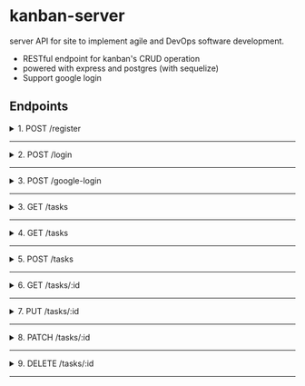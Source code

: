# kanban-server
server API for  site to implement agile and DevOps software development.

* RESTful endpoint for kanban's CRUD operation
* powered with express and postgres (with sequelize)
* Support google login

## Endpoints

<details>
<summary>1. POST /register</summary>

&nbsp;

> Register a new user

&nbsp;

**Request Body**
``` JS
{
  username: "otong322"
  email: "otong@mail.com",
  password: "pass123"
}
```

**Response (201)**
``` JSON
{
  "id": 1,
  "username": "otong322",
  "email": "otong@mail.com"
}
```
</details>

---

<details>
<summary>2. POST /login</summary>

&nbsp;

> Login a user

&nbsp;

**Request Body**
``` JS
{
  username: "lilynano",
  password: "lilily"
}
```

**Response (200)**
``` JSON
{
    "access_token": "eyJhbGciOiJIUzI1NiIsInR5cCI6IkpXVCJ9.eyJpZCI6MSwidXNlcm5hbWUiOiJsaWx5bmFubyIsImlhdCI6MTYxNzcwMjYwNX0.qjLvckyJeKDSlYKZDqZiAHqazqiUU_zzFNYdu3uXD08",

    "username": "lilynano"
```

**Response (400) (id and/or password isn't matched with any user)**
``` JSON
{
  "error": "Incorrect Username or Password"
}
```

</details>

---

<details>
<summary>3. POST /google-login</summary>

&nbsp;

> Login a user ( and register it if that email is not used yet) with Google Account

&nbsp;

**Request Body**
``` JS
{
  id_token: "<your generated id_token after successfully logging in with google account>",
}
```

**Response (200)**
``` JSON
{
  "access_token": "eyJhbGciOiJIUzI1NiIsInR5cCI6IkpXVCJ9.eyJpZCI6MSwiaWF0IjoxNjE3MTgyNjI4fQ.DvuE-I-jCpYGO2uNM5_ZRxfI4DUBaOQqEIeK8Rr_hN8",
  "username": "<your email OR your current username that was registered before by using that gmail>"
}
```

</details>

---
<details>
<summary>3. GET /tasks</summary>

&nbsp;

> View All Tasks 

&nbsp;

**Request Header**
``` JSON
{
  "access_token": "<your access token>"
}
```

**Response (200)**
``` JSON
[
    {
        "id": 1,
        "title": "Kanban portfolio!",
        "category": "doing",
        "due": "2021-04-09",
        "UserId": 2,
        "createdAt": "2021-04-06T08:37:40.784Z",
        "updatedAt": "2021-04-06T08:37:40.784Z"
    },
    {
        "id": 2,
        "title": "grinding gbf!?",
        "category": "backlog",
        "due": "2021-04-30",
        "UserId": 3,
        "createdAt": "2021-04-06T08:37:40.784Z",
        "updatedAt": "2021-04-06T08:37:40.784Z"
    },
    {
        "id": 3,
        "title": "Todo portfolio!",
        "category": "done",
        "due": "2021-04-03",
        "UserId": 2,
        "createdAt": "2021-04-06T08:37:40.784Z",
        "updatedAt": "2021-04-06T08:37:40.784Z"
    }
]
```
</details>

---

<details>
<summary>4. GET /tasks</summary>

&nbsp;

> View All Tasks 

&nbsp;

**Request Header**
``` JSON
{
  "access_token": "<your access token>"
}
```

**Response (200)**
``` JSON
[
    {
        "id": 1,
        "title": "Kanban portfolio!",
        "category": "doing",
        "due": "2021-04-09",
        "UserId": 2,
        "createdAt": "2021-04-06T08:37:40.784Z",
        "updatedAt": "2021-04-06T08:37:40.784Z"
    },
    {
        "id": 2,
        "title": "grinding gbf!?",
        "category": "backlog",
        "due": "2021-04-30",
        "UserId": 3,
        "createdAt": "2021-04-06T08:37:40.784Z",
        "updatedAt": "2021-04-06T08:37:40.784Z"
    },
    {
        "id": 3,
        "title": "Todo portfolio!",
        "category": "done",
        "due": "2021-04-03",
        "UserId": 2,
        "createdAt": "2021-04-06T08:37:40.784Z",
        "updatedAt": "2021-04-06T08:37:40.784Z"
    }
]
```
</details>

---

<details>
<summary>5. POST /tasks</summary>

&nbsp;

> Add a new task 

&nbsp;

**Request Header**
``` JSON
{
  "access_token": "<your access token>"
}
```

**Request Parameters**
``` JSON
{
  "id": "<Task id that you want to get>"
}
```

**Response (201)**
``` JSON
{
    "id": 5,
    "title": "iseng buat coba",
    "category": "backlog",
    "due": "2021-05-05",
    "UserId": 1,
    "updatedAt": "2021-06-06T09:54:55.311Z",
    "createdAt": "2021-06-06T09:54:55.311Z"
}
```
**Response (404) (empty title and invalid due date)**
``` JSON
{
    "error": [
        "Title can't be empty",
        "Due Date must be a date string"
    ]
}
```
</details>

---
<details>
<summary>6. GET /tasks/:id</summary>

&nbsp;

> View one task with matched Id

&nbsp;

**Request Header**
``` JSON
{
  "access_token": "<your access token>"
}
```

**Response (200)**
``` JSON
  {
    "id": 1,
    "title": "Kanban portfolio!",
    "category": "doing",
    "due": "2021-04-09",
    "UserId": 2,
    "createdAt": "2021-04-06T08:37:40.784Z",
    "updatedAt": "2021-04-06T08:37:40.784Z"
  }
```

**Response (404) (id isn't matched with any task)**
``` JSON
{
    "error": "Task with this id is not found"
}
```

</details>

---

<details>
<summary>7. PUT /tasks/:id</summary>

&nbsp;

> Update a tasks's title and/or due

&nbsp;

**Request Header**
``` JSON
{
  "access_token": "<your access token>"
}
```
**Request Parameters**
``` JSON
{
  "id": "<Task id that you want to update>"
}
```

**Request Body**
``` JS
{
  title: "diganti!! oleh admin",
  due: "2022-01-01",
}
```
**Response (200)**
``` JSON
{
    "id": 6,
    "title": "diganti!! oleh admin",
    "category": "backlog",
    "due": "2022-01-01",
    "UserId": 1,
    "createdAt": "2021-04-06T09:58:04.175Z",
    "updatedAt": "2021-04-06T09:58:14.971Z"
}
```
**Response (400) (empty date)**
``` JSON
{
    "error": [
        "Due Date must be a date string"
    ]
}
```
**Response (404) (id isn't matched with any task)**
``` JSON
{
    "error": "Task with this id is not found"
}
```
</details>

---

<details>
<summary>8. PATCH /tasks/:id</summary>

&nbsp;

>Change a task's category

&nbsp;

**Request Header**
``` JSON
{
  "access_token": "<your access token>"
}
```

**Request Parameters**
``` JSON
{
  "id": "<Task id that you want to switch>"
}
```

**Request Body**
``` JS
{
  category: "todo",
}
```

**Response (200) (with params id = 3)**
``` JSON
{
    "id": 6,
    "title": "diganti!! oleh admin",
    "category": "todo",
    "due": "2022-01-01",
    "UserId": 1,
    "createdAt": "2021-04-06T09:58:04.175Z",
    "updatedAt": "2021-04-06T10:01:47.147Z"
}
```

**Response (404) (id isn't matched with any todo)**
``` JSON
{
    "error": "Task with this id is not found"
}
```
</details>

---

<details>
<summary>9. DELETE /tasks/:id</summary>

&nbsp;

> Delete a task

&nbsp;

**Request Header**
``` JSON
{
  "access_token": "<your access token>"
}
```

**Request Parameters**
``` JSON
{
  "id": "<Task id that you want to delete>"
}
```

**Response (200) (with params id = 5)**
``` JSON
{
    "message": "Task with id 5 is successfully deleted"
}
```

**Response (404) (id isn't matched with any task)**
``` JSON
{
    "error": "Task with this id is not found"
}
```
</details>

---
